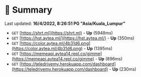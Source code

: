 # 📖 Summary
Last updated: **16/4/2022, 8:26:51 PG "Asia/Kuala_Lumpur"**

- `GET` [https://shrt.ml](https://shrt.ml) - **Up** (5948ms)
- `GET` [https://hst.aytea.ml/](https://hst.aytea.ml/) - **Up** (350ms)
- `GET` [https://color.aytea.ml/4b31d6.png](https://color.aytea.ml/4b31d6.png) - **Up** (1395ms)
- `GET` [https://memeapi.aytea14.repl.co/gimme](https://memeapi.aytea14.repl.co/gimme) - **Up** (896ms)
- `GET` [https://teledrivemy.herokuapp.com/dashboard](https://teledrivemy.herokuapp.com/dashboard) - **Up** (230ms)
